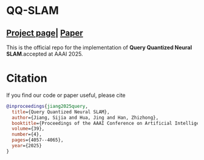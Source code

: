 # QQ-SLAM
## [Project page](https://machineperceptionlab.github.io/QQ-SLAM-page/)| [Paper](https://arxiv.org)
This is the official repo for the implementation of **Query Quantized Neural SLAM**.accepted at AAAI 2025.

# Citation
If you find our code or paper useful, please cite
```bibtex
@inproceedings{jiang2025query,
  title={Query Quantized Neural SLAM},
  author={Jiang, Sijia and Hua, Jing and Han, Zhizhong},
  booktitle={Proceedings of the AAAI Conference on Artificial Intelligence},
  volume={39},
  number={4},
  pages={4057--4065},
  year={2025}
}
```

